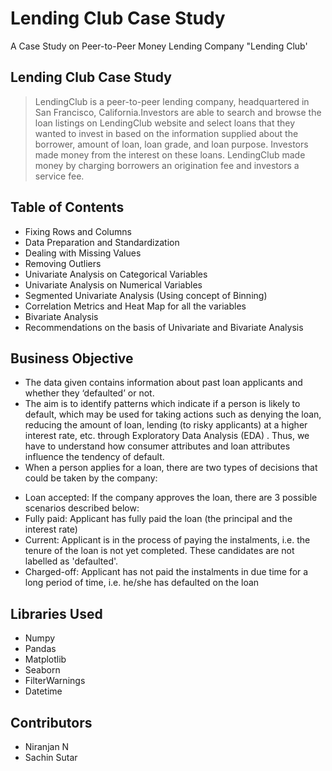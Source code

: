 # Lending Club Case Study
A Case Study on Peer-to-Peer Money Lending Company "Lending Club'

## Lending Club Case Study
> LendingClub is a peer-to-peer lending company, headquartered in San Francisco, California.Investors are able to search and browse the loan listings on LendingClub website and select loans that they wanted to invest in based on the information supplied about the borrower, amount of loan, loan grade, and loan purpose. Investors made money from the interest on these loans. LendingClub made money by charging borrowers an origination fee and investors a service fee.


## Table of Contents
* Fixing Rows and Columns
* Data Preparation and Standardization
* Dealing with Missing Values
* Removing Outliers
* Univariate Analysis on Categorical Variables
* Univariate Analysis on Numerical Variables
* Segmented Univariate Analysis (Using concept of Binning)
* Correlation Metrics and Heat Map for all the variables
* Bivariate Analysis
* Recommendations on the basis of Univariate and Bivariate Analysis


## Business Objective
- The data given contains information about past loan applicants and whether they ‘defaulted’ or not.
- The aim is to identify patterns which indicate if a person is likely to default, which may be used for taking actions such as denying the loan, reducing the amount of loan, lending (to risky applicants) at a higher interest rate, etc. through Exploratory Data Analysis (EDA) . Thus, we have to understand how consumer attributes and loan attributes influence the tendency of default.
- When a person applies for a loan, there are two types of decisions that could be taken by the company:
* Loan accepted:
If the company approves the loan, there are 3 possible scenarios described below:
* Fully paid:
Applicant has fully paid the loan (the principal and the interest rate)
* Current:
Applicant is in the process of paying the instalments, i.e. the tenure of the loan is not yet completed. These candidates are not labelled as 'defaulted'.
* Charged-off:
Applicant has not paid the instalments in due time for a long period of time, i.e. he/she has defaulted on the loan


## Libraries Used
- Numpy
- Pandas
- Matplotlib
- Seaborn
- FilterWarnings
- Datetime

## Contributors
- Niranjan N
- Sachin Sutar

